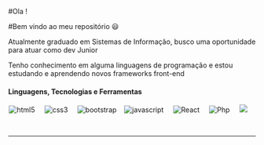 #Ola !

#Bem vindo ao meu repositório 😃

Atualmente graduado em Sistemas de Informação, busco uma oportunidade para atuar como dev Junior

Tenho conhecimento em alguma linguagens de programação e estou estudando e aprendendo novos frameworks front-end

  #### Linguagens, Tecnologias e Ferramentas
<p align="center">
  <img src="https://img.shields.io/badge/HTML5-E34F26?style=for-the-badge&logo=html5&logoColor=white" alt="html5" /> &nbsp; &nbsp;
  <img src="https://img.shields.io/badge/CSS3-1572B6?style=for-the-badge&logo=css3&logoColor=white" alt="css3" /> &nbsp; &nbsp;
  <img src="https://img.shields.io/badge/Bootstrap-563D7C?style=for-the-badge&logo=bootstrap&logoColor=white" alt="bootstrap" />&nbsp; &nbsp;
  <img src="https://img.shields.io/badge/JavaScript-323330?style=for-the-badge&logo=javascript&logoColor=F7DF1E" alt="javascript"/> &nbsp; &nbsp;
  <img src="https://img.shields.io/badge/React-323330?style=for-the-badge&logo=javascript&logoColor=F7DF1E" alt="React"/> &nbsp; &nbsp;
  <img src="https://img.shields.io/badge/Php-323330?style=for-the-badge&logo=javascript&logoColor=F7DF1E" alt="Php"/> &nbsp; &nbsp;
  <img src="https://img.shields.io/badge/visualstudiocode-007ACC?style=for-the-badge&logo=visualstudiocode&logoColor=white"/> &nbsp; &nbsp;
  
</p>

<br>  

---

<br>
